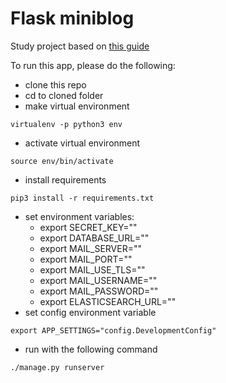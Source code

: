 # Flask miniblog

Study project based on [this guide](https://habr.com/ru/post/346306/)

To run this app, please do the following:
- clone this repo
- cd to cloned folder
- make virtual environment
```
virtualenv -p python3 env
```
- activate virtual environment
```
source env/bin/activate
```
- install requirements
```
pip3 install -r requirements.txt
```
- set environment variables:
  - export SECRET_KEY=""
  - export DATABASE_URL=""
  - export MAIL_SERVER=""
  - export MAIL_PORT=""
  - export MAIL_USE_TLS=""
  - export MAIL_USERNAME=""
  - export MAIL_PASSWORD=""
  - export ELASTICSEARCH_URL=""
- set config environment variable
```
export APP_SETTINGS="config.DevelopmentConfig"
```
- run with the following command
```
./manage.py runserver
```

